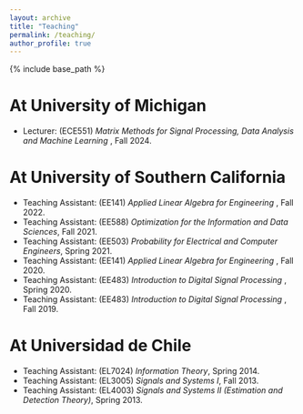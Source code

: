 ```yaml
---
layout: archive
title: "Teaching"
permalink: /teaching/
author_profile: true
---
```


{% include base_path %}

<b>At University of Michigan</b>
======
* Lecturer: (ECE551) <em>Matrix Methods for Signal Processing, Data Analysis and Machine Learning </em>, Fall 2024.<br> 

<b>At University of Southern California</b>
======
* Teaching Assistant: (EE141) <em>Applied Linear Algebra for Engineering </em>, Fall 2022.<br> 
* Teaching Assistant: (EE588) <em>Optimization for the Information and Data Sciences</em>, Fall 2021.<br> 
* Teaching Assistant: (EE503) <em>Probability for Electrical and Computer Engineers</em>, Spring 2021.<br> 
* Teaching Assistant: (EE141) <em>Applied Linear Algebra for Engineering </em>, Fall 2020.<br> 
* Teaching Assistant: (EE483) <em> Introduction to Digital Signal Processing </em>, Spring 2020.<br> 
* Teaching Assistant: (EE483) <em> Introduction to Digital Signal Processing </em>, Fall 2019.<br> 

<b>At Universidad de Chile</b>
======
* Teaching Assistant: (EL7024) <em>Information Theory</em>, Spring 2014.<br> 
* Teaching Assistant: (EL3005) <em>Signals and Systems I</em>, Fall 2013.<br> 
* Teaching Assistant: (EL4003) <em>Signals and Systems II (Estimation and Detection Theory)</em>, Spring 2013.<br>
